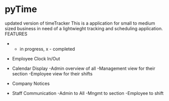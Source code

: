 # pyTime
updated version of timeTracker
This is a application for small to medium sized business in need of a lightwieght tracking and scheduling application.
FEATURES
  * - in progress,
  x - completed
  
   * Employee Clock In/Out
   * Calendar Display 
      -Admin overview of all
      -Management view for their section
      -Employee view for their shifts
   * Company Notices
   * Staff Communication
      -Admin to All
      -Mngmt to section
      -Employee to shift
    
